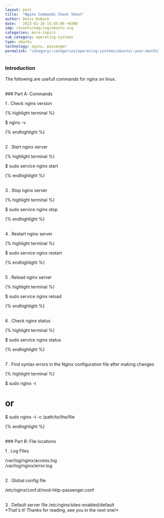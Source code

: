 ```yaml
---
layout: post
title:  "Nginx Commands Cheat Sheet"
author: Denis Kobare
date:   2023-01-26 15:45:00 +0300
img: /assets/img/svg/ubuntu.svg
categories: more-topics
sub_category: operating-systems
type: ubuntu
technology: nginx, passenger
permalink: "category/:categories/operating-systems/ubuntu/:year:month/:title"
---
```



### Introduction
The following are usefull commands for nginx on linux.



<br>
### Part A: Commands

1 . Check nginx version

{% highlight terminal %}

$ nginx -v

{% endhighlight %}


<br>
2 . Start nginx server

{% highlight terminal %}

$ sudo service nginx start

{% endhighlight %}


<br>
3 . Stop nginx server

{% highlight terminal %}

$ sudo service nginx stop

{% endhighlight %}


<br>
4 . Restart nginx server

{% highlight terminal %}

$ sudo service nginx restart

{% endhighlight %}



<br>
5 . Reload nginx server

{% highlight terminal %}

$ sudo service nginx reload

{% endhighlight %}


<br>
6 . Check nginx status

{% highlight terminal %}

$ sudo service nginx status

{% endhighlight %}



<br>
7 . Find syntax errors in the Nginx configuration file after making changes

{% highlight terminal %}

$ sudo nginx -t

# or

$ sudo nginx -t -c /path/to/the/file

{% endhighlight %}


<br>
### Part B: File locations

1 . Log Files

<span class="badge">/var/log/nginx/access.log</span> <br>
<span class="badge">/var/log/nginx/error.log</span>


<br>
2 . Global config file

<span class="badge">/etc/nginx/conf.d/mod-http-passenger.conf</span>


<br>
3 . Default server file
<span class="badge">/etc/nginx/sites-enabled/default</span>

<br>
*That's it! Thanks for reading, see you in the next one!*
